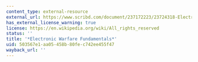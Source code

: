 ```yaml
---
content_type: external-resource
external_url: https://www.scribd.com/document/237172223/23724318-Electronic-Warfare-Fundamentals
has_external_license_warning: true
license: https://en.wikipedia.org/wiki/All_rights_reserved
status: ''
title: '*Electronic Warfare Fundamentals*'
uid: 503567e1-aa05-458b-80fe-c742ee455f47
wayback_url: ''
---
```

